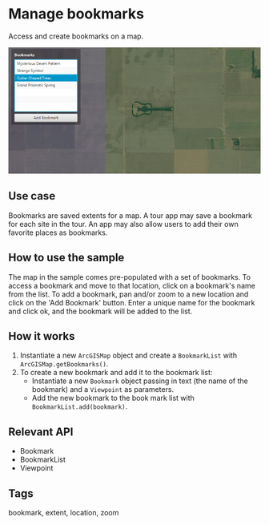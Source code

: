 # Manage bookmarks

Access and create bookmarks on a map.

![](ManageBookmarks.png)

## Use case

Bookmarks are saved extents for a map. A tour app may save a bookmark for each site in the tour. An app may also allow users to add their own favorite places as bookmarks.

## How to use the sample

The map in the sample comes pre-populated with a set of bookmarks. To access a bookmark and move to that location, click on a bookmark's name from the list. To add a bookmark, pan and/or zoom to a new location and click on the 'Add Bookmark' button. Enter a unique name for the bookmark and click ok, and the bookmark will be added to the list.

## How it works

1. Instantiate a new `ArcGISMap` object and create a `BookmarkList` with `ArcGISMap.getBookmarks()`.
2. To create a new bookmark and add it to the bookmark list:
    * Instantiate a new `Bookmark` object passing in text (the name of the bookmark) and a `Viewpoint` as parameters.
    * Add the new bookmark to the book mark list with `BookmarkList.add(bookmark)`.

## Relevant API

* Bookmark
* BookmarkList
* Viewpoint

## Tags

bookmark, extent, location, zoom
